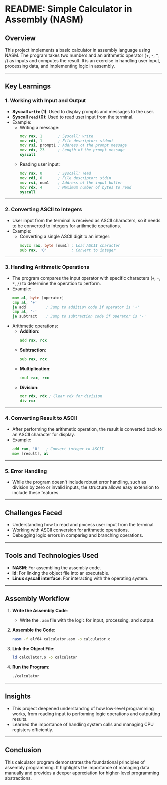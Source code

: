 # README: Simple Calculator in Assembly (NASM)

## Overview
This project implements a basic calculator in assembly language using NASM. The program takes two numbers and an arithmetic operator (+, -, *, /) as inputs and computes the result. It is an exercise in handling user input, processing data, and implementing logic in assembly.

---

## Key Learnings

### 1. **Working with Input and Output**
   - **Syscall `write` (1)**: Used to display prompts and messages to the user.
   - **Syscall `read` (0)**: Used to read user input from the terminal.
   - Example:
     - Writing a message:
       ```asm
       mov rax, 1       ; Syscall: write
       mov rdi, 1       ; File descriptor: stdout
       mov rsi, prompt1 ; Address of the prompt message
       mov rdx, 23      ; Length of the prompt message
       syscall
       ```
     - Reading user input:
       ```asm
       mov rax, 0       ; Syscall: read
       mov rdi, 0       ; File descriptor: stdin
       mov rsi, num1    ; Address of the input buffer
       mov rdx, 4       ; Maximum number of bytes to read
       syscall
       ```

---

### 2. **Converting ASCII to Integers**
   - User input from the terminal is received as ASCII characters, so it needs to be converted to integers for arithmetic operations.
   - Example:
     - Converting a single ASCII digit to an integer:
       ```asm
       movzx rax, byte [num1] ; Load ASCII character
       sub rax, '0'           ; Convert to integer
       ```

---

### 3. **Handling Arithmetic Operations**
   - The program compares the input operator with specific characters (`+`, `-`, `*`, `/`) to determine the operation to perform.
   - Example:
     ```asm
     mov al, byte [operator]
     cmp al, '+'
     je add         ; Jump to addition code if operator is '+'
     cmp al, '-'
     je subtract    ; Jump to subtraction code if operator is '-'
     ```
   - Arithmetic operations:
     - **Addition**:
       ```asm
       add rax, rcx
       ```
     - **Subtraction**:
       ```asm
       sub rax, rcx
       ```
     - **Multiplication**:
       ```asm
       imul rax, rcx
       ```
     - **Division**:
       ```asm
       xor rdx, rdx ; Clear rdx for division
       div rcx
       ```

---

### 4. **Converting Result to ASCII**
   - After performing the arithmetic operation, the result is converted back to an ASCII character for display.
   - Example:
     ```asm
     add rax, '0'   ; Convert integer to ASCII
     mov [result], al
     ```

---

### 5. **Error Handling**
   - While the program doesn't include robust error handling, such as division by zero or invalid inputs, the structure allows easy extension to include these features.

---

## Challenges Faced
- Understanding how to read and process user input from the terminal.
- Working with ASCII conversion for arithmetic operations.
- Debugging logic errors in comparing and branching operations.

---

## Tools and Technologies Used
- **NASM**: For assembling the assembly code.
- **ld**: For linking the object file into an executable.
- **Linux syscall interface**: For interacting with the operating system.

---

## Assembly Workflow

1. **Write the Assembly Code**:
   - Write the `.asm` file with the logic for input, processing, and output.

2. **Assemble the Code**:
   ```bash
   nasm -f elf64 calculator.asm -o calculator.o
   ```

3. **Link the Object File**:
   ```bash
   ld calculator.o -o calculator
   ```

4. **Run the Program**:
   ```bash
   ./calculator
   ```

---

## Insights
- This project deepened understanding of how low-level programming works, from reading input to performing logic operations and outputting results.
- Learned the importance of handling system calls and managing CPU registers efficiently.

---

## Conclusion
This calculator program demonstrates the foundational principles of assembly programming. It highlights the importance of managing data manually and provides a deeper appreciation for higher-level programming abstractions.